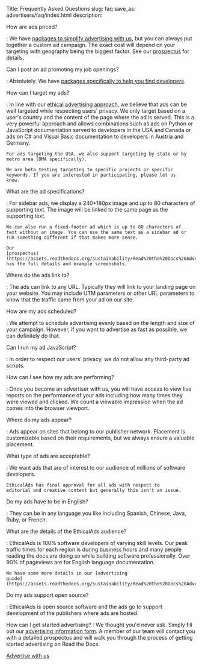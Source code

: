 Title: Frequently Asked Questions
slug: faq
save_as: advertisers/faq/index.html
description: 

How are ads priced?

:   We have [packages to simplify advertising with
    us](/advertisers/#packages), but you can always put
    together a custom ad campaign. The exact cost will depend on your
    targeting with geography being the biggest factor. See our
    [prospectus](https://assets.readthedocs.org/sustainability/Read%20the%20Docs%20Advertising%20Prospectus.pdf)
    for details.

Can I post an ad promoting my job openings?

:   Absolutely. We have [packages specifically to help you find
    developers](/advertising/hiring/).

How can I target my ads?

:   In line with our [ethical advertising
    approach](/advertising-vision/),
    we believe that ads can be well targeted while respecting users'
    privacy. We only target based on a user's country and the content
    of the page where the ad is served. This is a very powerful approach
    and allows combinations such as ads on Python or JavaScript
    documentation served to developers in the USA and Canada or ads on
    C# and Visual Basic documentation to developers in Austria and
    Germany.

    For ads targeting the USA, we also support targeting by state or by
    metro area (DMA specifically).

    We are beta testing targeting to specific projects or specific
    keywords. If you are interested in participating, please let us
    know.

What are the ad specifications?

:   For sidebar ads, we display a 240*180px image and up to 80
    characters of supporting text. The image will be linked to the same
    page as the supporting text.

    We can also run a fixed-footer ad which is up to 80 characters of
    text without an image. You can use the same text as a sidebar ad or
    run something different if that makes more sense.

    Our
    [prospectus](https://assets.readthedocs.org/sustainability/Read%20the%20Docs%20Advertising%20Prospectus.pdf)
    has the full details and example screenshots.

Where do the ads link to?

:   The ads can link to any URL. Typically they will link to your
    landing page on your website. You may include UTM parameters or
    other URL parameters to know that the traffic came from your ad on
    our site.

How are my ads scheduled?

:   We attempt to schedule advertising evenly based on the length and
    size of your campaign. However, if you want to advertise as fast as
    possible, we can definitely do that.

Can I run my ad JavaScript?

:   In order to respect our users' privacy, we do not allow any
    third-party ad scripts.

How can I see how my ads are performing?

:   Once you become an advertiser with us, you will have access to view
    live reports on the performance of your ads including how many times
    they were viewed and clicked. We count a viewable impression when
    the ad comes into the browser viewport.

Where do my ads appear?

:   Ads appear on sites that belong to our publisher network. Placement
    is customizable based on their requirements, but we always ensure 
    a valuable placement.

What type of ads are acceptable?

:   We want ads that are of interest to our audience of millions of
    software developers.

    EthicalAds has final approval for all ads with respect to
    editorial and creative content but generally this isn't an issue.

Do my ads have to be in English?

:   They can be in any language you like including Spanish, Chinese,
    Java, Ruby, or French.

What are the details of the EthicalAds audience?

:   EthicalAds is 100% software developers of varying skill levels.
    Our peak traffic times for each region is during business hours and
    many people reading the docs are doing so while building software
    professionally. Over 90% of pageviews are for English language
    documentation.

    We have some more details in our [advertising
    guide](https://assets.readthedocs.org/sustainability/Read%20the%20Docs%20Advertising%20Guide.pdf).

Do my ads support open source?

:   EthicalAds is open source software and the ads go to support
    development of the publishers where ads are hosted.

How can I get started advertising?
:   We thought you'd never ask. Simply fill out our [advertising
    information form](/advertising/#inbound-form).
    A member of our team will contact you with a detailed prospectus and
    will walk you through the process of getting started advertising on
    Read the Docs.

[Advertise with us](/advertising/)
